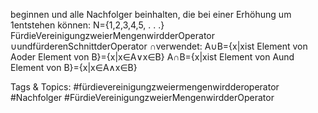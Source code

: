 beginnen und alle Nachfolger beinhalten, die bei einer Erhöhung um 1entstehen können:
N={1,2,3,4,5, . . .}
FürdieVereinigungzweierMengenwirdderOperator ∪undfürderenSchnittderOperator ∩verwendet:
A∪B={x|xist Element von Aoder Element von B}={x|x∈A∨x∈B}
A∩B={x|xist Element von Aund Element von B}={x|x∈A∧x∈B}

   Tags & Topics:
   #fürdievereinigungzweiermengenwirdderoperator
   #Nachfolger
   #FürdieVereinigungzweierMengenwirdderOperator